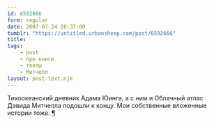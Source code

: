 ```yaml
---
id: 6592666
form: regular
date: 2007-07-24 10:37:00
tumblr: "https://untitled.urbansheep.com/post/6592666"
title:
tags:
    - post
    - про книги
    - твиты
    - Митчелл
layout: post-text.njk
---
```


<p>Тихоокеанский дневник Адама Юинга, а с ним и Облачный атлас Дэвида Митчелла подошли к концу. Мои собственные вложенные истории тоже. <a href="http://twitter.com/urbansheep/statuses/165398612">¶</a></p>

